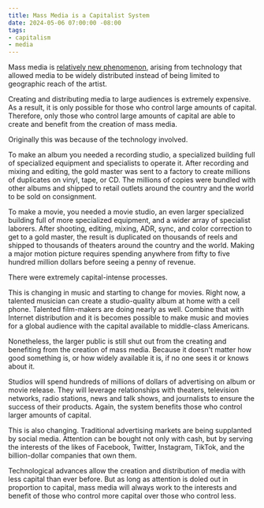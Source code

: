 ```yaml
---
title: Mass Media is a Capitalist System
date: 2024-05-06 07:00:00 -08:00
tags:
- capitalism
- media
---
```


Mass media is [relatively new phenomenon,](/mass-media-is-a-fad) arising from technology that allowed media to be widely distributed instead of being limited to geographic reach of the artist.

Creating and distributing media to large audiences is extremely expensive. As a result, it is only possible for those who control large amounts of capital. Therefore, only those who control large amounts of capital are able to create and benefit from the creation of mass media.

Originally this was because of the technology involved.

To make an album you needed a recording studio, a specialized building full of specialized equipment and specialists to operate it. After recording and mixing and editing, the gold master was sent to a factory to create millions of duplicates on vinyl, tape, or CD. The millions of copies were bundled with other albums and shipped to retail outlets around the country and the world to be sold on consignment.

To make a movie, you needed a movie studio, an even larger specialized building full of more specialized equipment, and a wider array of specialist laborers. After shooting, editing, mixing, ADR, sync, and color correction to get to a gold master, the result is duplicated on thousands of reels and shipped to thousands of theaters around the country and the world. Making a major motion picture requires spending anywhere from fifty to five hundred million dollars before seeing a penny of revenue.

There were extremely capital-intense processes.

This is changing in music and starting to change for movies. Right now, a talented musician can create a studio-quality album at home with a cell phone. Talented film-makers are doing nearly as well. Combine that with Internet distribution and it is becomes possible to make music and movies for a global audience with the capital available to middle-class Americans.

Nonetheless, the larger public is still shut out from the creating and benefiting from the creation of mass media. Because it doesn't matter how good something is, or how widely available it is, if no one sees it or knows about it.

Studios will spend hundreds of millions of dollars of advertising on album or movie release. They will leverage relationships with theaters, television networks, radio stations, news and talk shows, and journalists to ensure the success of their products. Again, the system benefits those who control larger amounts of capital.

This is also changing. Traditional advertising markets are being supplanted by social media. Attention can be bought not only with cash, but by serving the interests of the likes of Facebook, Twitter, Instagram, TikTok, and the billion-dollar companies that own them.

Technological advances allow the creation and distribution of media with less capital than ever before. But as long as attention is doled out in proportion to capital, mass media will always work to the interests and benefit of those who control more capital over those who control less.
